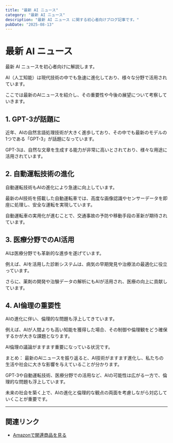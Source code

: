 ```yaml
---
title: "最新 AI ニュース"
category: "最新 AI ニュース"
description: "最新 AI ニュース に関する初心者向けブログ記事です。"
pubDate: "2025-08-13"
---
```


# 最新 AI ニュース

最新 AI ニュースを初心者向けに解説します。

AI（人工知能）は現代技術の中でも急速に進化しており、様々な分野で活用されています。

ここでは最新のAIニュースを紹介し、その重要性や今後の展望について考察していきます。



## 1. GPT-3が話題に
近年、AIの自然言語処理技術が大きく進歩しており、その中でも最新のモデルの1つである「GPT-3」が話題になっています。

GPT-3は、自然な文章を生成する能力が非常に高いとされており、様々な用途に活用されています。



## 2. 自動運転技術の進化
自動運転技術もAIの進化により急速に向上しています。

最新のAI技術を搭載した自動運転車では、高度な画像認識やセンサーデータを即座に処理し、安全な運転を実現しています。

自動運転車の実用化が進むことで、交通事故の予防や移動手段の革新が期待されています。



## 3. 医療分野でのAI活用
AIは医療分野でも革新的な進歩を遂げています。

例えば、AIを活用した診断システムは、病気の早期発見や治療法の最適化に役立っています。

さらに、薬剤の開発や治験データの解析にもAIが活用され、医療の向上に貢献しています。



## 4. AI倫理の重要性
AIの進化に伴い、倫理的な問題も浮上してきています。

例えば、AIが人間よりも高い知能を獲得した場合、その制御や倫理観をどう確保するかが大きな課題となります。

AI倫理の議論がますます重要になっている状況です。



まとめ：
最新のAIニュースを振り返ると、AI技術がますます進化し、私たちの生活や社会に大きな影響を与えていることが分かります。

GPT-3や自動運転技術、医療分野での活用など、AIの可能性は広がる一方で、倫理的な問題も浮上しています。

未来の社会を築く上で、AIの進化と倫理的な観点の両面を考慮しながら対応していくことが重要です。



---

## 関連リンク

- [Amazonで関連商品を見る](https://www.amazon.co.jp/s?k=%E6%9C%80%E6%96%B0+AI+%E3%83%8B%E3%83%A5%E3%83%BC%E3%82%B9&tag=autowritehubai-22)
